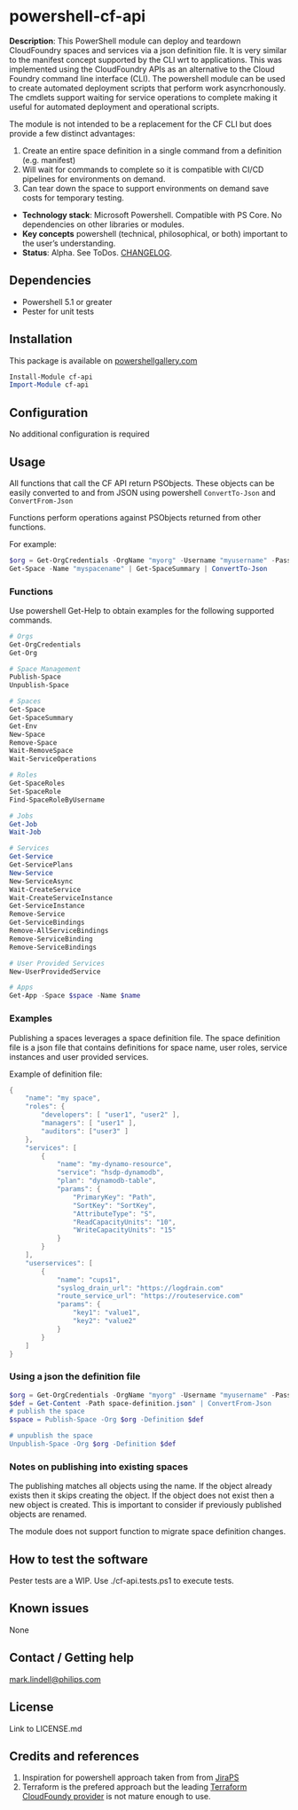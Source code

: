 # powershell-cf-api

**Description**:  This PowerShell module can deploy and teardown CloudFoundry spaces and services via a json definition file. It is very similar to the manifest concept supported by the CLI wrt to applications.  This was implemented using the CloudFoundry APIs as an alternative to the Cloud Foundry command line interface (CLI). The powershell module can be used to create automated deployment scripts that perform work asyncrhonously. The cmdlets support waiting for service operations to complete making it useful for automated deployment and operational scripts.

The module is not intended to be a replacement for the CF CLI but does provide a few distinct advantages:

1. Create an entire space definition in a single command from a definition (e.g. manifest)
2. Will wait for commands to complete so it is compatible with CI/CD pipelines for environments on demand.
3. Can tear down the space to support environments on demand save costs for temporary testing.

  - **Technology stack**: Microsoft Powershell. Compatible with PS Core. No dependencies on other libraries or modules.
  - **Key concepts** powershell  (technical, philosophical, or both) important to the user’s understanding.
  - **Status**:  Alpha. See ToDos. [CHANGELOG](CHANGELOG.md).

## Dependencies

* Powershell 5.1 or greater
* Pester for unit tests

## Installation

This package is available on [powershellgallery.com](https://www.powershellgallery.com/packages/cf-api)

```powershell
Install-Module cf-api
Import-Module cf-api
```

## Configuration

No additional configuration is required

## Usage

All functions that call the CF API return PSObjects. These objects can be easily converted to and from JSON using powershell `ConvertTo-Json` and `ConvertFrom-Json`

Functions perform operations against PSObjects returned from other functions.

For example:

```powershell
$org = Get-OrgCredentials -OrgName "myorg" -Username "myusername" -Password "mypassword"
Get-Space -Name "myspacename" | Get-SpaceSummary | ConvertTo-Json
```
### Functions
Use powershell Get-Help to obtain examples for the following supported commands.
```powershell
# Orgs
Get-OrgCredentials
Get-Org

# Space Management
Publish-Space
Unpublish-Space

# Spaces
Get-Space
Get-SpaceSummary
Get-Env
New-Space
Remove-Space
Wait-RemoveSpace
Wait-ServiceOperations

# Roles
Get-SpaceRoles
Set-SpaceRole
Find-SpaceRoleByUsername

# Jobs
Get-Job
Wait-Job

# Services
Get-Service
Get-ServicePlans
New-Service
New-ServiceAsync
Wait-CreateService
Wait-CreateServiceInstance
Get-ServiceInstance
Remove-Service
Get-ServiceBindings
Remove-AllServiceBindings
Remove-ServiceBinding
Remove-ServiceBindings

# User Provided Services
New-UserProvidedService

# Apps
Get-App -Space $space -Name $name
```

### Examples

Publishing a spaces leverages a space definition file. The space definition file is a json file that contains definitions for space name, user roles, service instances and user provided services.

Example of definition file:

```powershell
{
    "name": "my space",
    "roles": {
        "developers": [ "user1", "user2" ],
        "managers": [ "user1" ],
        "auditors": ["user3" ]
    },
    "services": [
        {
            "name": "my-dynamo-resource",
            "service": "hsdp-dynamodb",
            "plan": "dynamodb-table",
            "params": {
                "PrimaryKey": "Path",
                "SortKey": "SortKey",
                "AttributeType": "S",
                "ReadCapacityUnits": "10",
                "WriteCapacityUnits": "15"
            }
        }
    ],
    "userservices": [
        {
            "name": "cups1",
            "syslog_drain_url": "https://logdrain.com"
            "route_service_url": "https://routeservice.com"
            "params": {
                "key1": "value1",
                "key2": "value2"
            }
        }
    ]
}
````
### Using a json the definition file

```powershell
$org = Get-OrgCredentials -OrgName "myorg" -Username "myusername" -Password "mypassword" -CloudFoundryAPI https://api.cloud.pcftest.com
$def = Get-Content -Path space-definition.json" | ConvertFrom-Json
# publish the space
$space = Publish-Space -Org $org -Definition $def

# unpublish the space
Unpublish-Space -Org $org -Definition $def
```
### Notes on publishing into existing spaces
The publishing matches all objects using the name. If the object already exists then it skips creating the object. If the object does not exist then a new object is created.  This is important to consider if previously published objects are renamed.

The module does not support function to migrate space definition changes.


## How to test the software

Pester tests are a WIP. Use ./cf-api.tests.ps1 to execute tests.

## Known issues

None

## Contact / Getting help

mark.lindell@philips.com

## License

Link to LICENSE.md

## Credits and references

1. Inspiration for powershell approach taken from from [JiraPS](https://github.com/AtlassianPS/JiraPS)
2. Terraform is the prefered approach but the leading [Terraform CloudFoundy provider](https://github.com/mevansam/terraform-provider-cf) is not mature enough to use.
